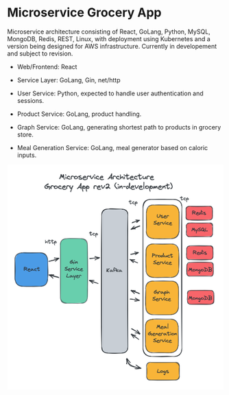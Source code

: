 # Microservice Grocery App 

Microservice architecture consisting of React, GoLang, Python, MySQL, MongoDB, Redis, REST, Linux, with deployment using Kubernetes and a version being designed for AWS infrastructure. Currently in developement and subject to revision.

* Web/Frontend: React
* Service Layer: GoLang, Gin, net/http

* User Service: Python, expected to handle user authentication and sessions.
* Product Service: GoLang, product handling. 
* Graph Service: GoLang, generating shortest path to products in grocery store. 
* Meal Generation Service: GoLang, meal generator based on caloric inputs.

![v2](images/rev2.png)
